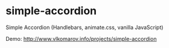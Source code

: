 # simple-accordion
Simple Accordion (Handlebars, animate.css, vanilla JavaScript)

Demo: http://www.vlkomarov.info/projects/simple-accordion
